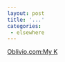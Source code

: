 ```yaml
---
layout: post
title: '...'
categories:
 - elsewhere
---
```



<a href="http://oblivio.com/road/03120601.shtml">Oblivio.com:My K</a>
